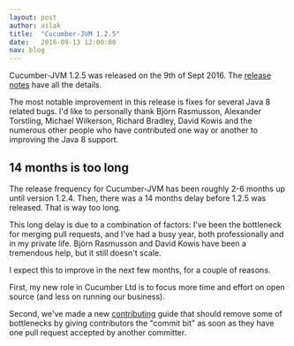 ```yaml
---
layout: post
author: aslak
title:  "Cucumber-JVM 1.2.5"
date:   2016-09-13 12:00:00
nav: blog
---
```


Cucumber-JVM 1.2.5 was released on the 9th of Sept 2016. The
[release notes](https://github.com/cucumber/cucumber-jvm/blob/master/History.md#125-2016-09-12)
have all the details.

The most notable improvement in this release is fixes for several Java 8 related bugs.
I'd like to personally thank Björn Rasmusson, Alexander Torstling, Michael Wilkerson,
Richard Bradley, David Kowis and the numerous other people who have contributed
one way or another to improving the Java 8 support.

## 14 months is too long

The release frequency for Cucumber-JVM has been roughly 2-6 months up until version 1.2.4.
Then, there was a 14 months delay before 1.2.5 was released. That is way too long.

This long delay is due to a combination of factors: I've been the bottleneck for
merging pull requests, and I've had a busy year, both professionally and in my private life. Björn Rasmusson and David Kowis have been a tremendous help, but it still doesn't scale.

I expect this to improve in the next few months, for a couple of reasons.

First, my new role in Cucumber Ltd is to focus more time and effort on open source
(and less on running our business).

Second, we've made a new
[contributing](https://docs.cucumber.io/CONTRIBUTING.html) guide that should
remove some of bottlenecks by giving contributors the "commit bit" as soon as they
have one pull request accepted by another committer.
